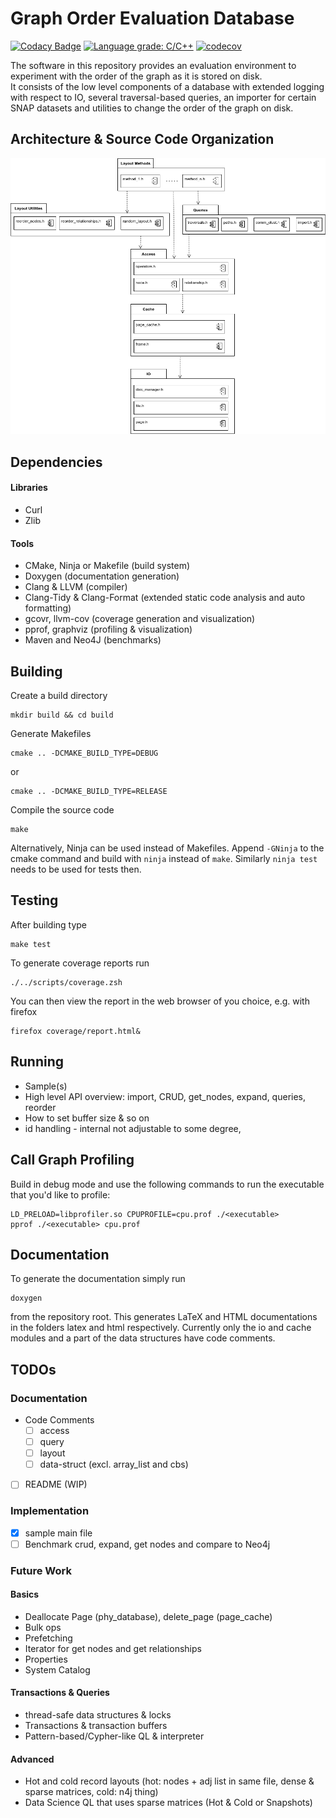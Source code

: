 # Graph Order Evaluation Database
[![Codacy Badge](https://app.codacy.com/project/badge/Grade/db98dfa832514fecb1829fd2aab68728)](https://www.codacy.com/gh/SomeUserName1/master/dashboard?utm_source=github.com&amp;utm_medium=referral&amp;utm_content=SomeUserName1/master&amp;utm_campaign=Badge_Grade)  [![Language grade: C/C++](https://img.shields.io/lgtm/grade/cpp/g/SomeUserName1/master.svg?logo=lgtm&logoWidth=18)](https://lgtm.com/projects/g/SomeUserName1/master/context:cpp) [![codecov](https://codecov.io/gh/SomeUserName1/master/branch/main/graph/badge.svg?token=YIBICJOF1R)](https://codecov.io/gh/SomeUserName1/master) 

The software in this repository provides an evaluation environment to experiment with the order of the graph as it is stored on disk.  
It consists of the low level components of a database with extended logging with respect to IO, several traversal-based queries, an importer for certain SNAP datasets and  utilities to change the order of the graph on disk.

## Architecture \& Source Code Organization
![arch](doc/user_guide/img/overview.png)

## Dependencies
#### Libraries
- Curl
- Zlib

#### Tools
- CMake, Ninja or Makefile (build system)
- Doxygen (documentation generation)
- Clang & LLVM (compiler)
- Clang-Tidy & Clang-Format (extended static code analysis and auto formatting)
- gcovr, llvm-cov (coverage generation and visualization)
- pprof, graphviz (profiling & visualization)
- Maven and Neo4J (benchmarks)


## Building
Create a build directory
```
mkdir build && cd build
```
Generate Makefiles
```
cmake .. -DCMAKE_BUILD_TYPE=DEBUG
```
or
```
cmake .. -DCMAKE_BUILD_TYPE=RELEASE
```
Compile the source code 
```
make
```
Alternatively, Ninja can be used instead of Makefiles. Append ```-GNinja``` to the cmake command and build with ```ninja``` instead of ```make```. Similarly ```ninja test``` needs to be used for tests then.

## Testing
After building type 
```
make test
```
To generate coverage reports run
```
./../scripts/coverage.zsh
```
You can then view the report in the web browser of you choice, e.g. with firefox
```
firefox coverage/report.html&
```

## Running
- Sample(s)
- High level API overview: import, CRUD, get_nodes, expand, queries, reorder
- How to set buffer size & so on
- id handling - internal not adjustable to some degree, 

## Call Graph Profiling
Build in debug mode and use the following commands to run the executable that you'd like to profile:
```
LD_PRELOAD=libprofiler.so CPUPROFILE=cpu.prof ./<executable>
pprof ./<executable> cpu.prof
```

## Documentation
To generate the documentation simply run
```
doxygen
```
from the repository root. This generates LaTeX and HTML documentations in the folders latex and html respectively.
Currently only the io and cache modules and a part of the data structures have code comments.


## TODOs
### Documentation 
- Code Comments
    - [ ] access
    - [ ] query
    - [ ] layout
    - [ ] data-struct (excl. array_list and cbs)
- [ ] README (WIP)

### Implementation
- [x] sample main file
- [ ] Benchmark crud, expand, get nodes and compare to Neo4j

### Future Work
#### Basics
  - Deallocate Page (phy_database), delete_page (page_cache)
  - Bulk ops
  - Prefetching
  - Iterator for get nodes and get relationships
  - Properties
  - System Catalog 

#### Transactions & Queries
  - thread-safe data structures & locks
  - Transactions & transaction buffers
  - Pattern-based/Cypher-like QL & interpreter

#### Advanced
  - Hot and cold record layouts (hot: nodes + adj list in same file, dense & sparse matrices, cold: n4j thing)
  - Data Science QL that uses sparse matrices (Hot & Cold or Snapshots)
